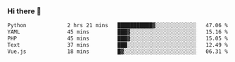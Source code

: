 ### Hi there 👋

<!--START_SECTION:waka-->

```txt
Python             2 hrs 21 mins   ███████████▓░░░░░░░░░░░░░   47.06 %
YAML               45 mins         ███▓░░░░░░░░░░░░░░░░░░░░░   15.16 %
PHP                45 mins         ███▓░░░░░░░░░░░░░░░░░░░░░   15.05 %
Text               37 mins         ███░░░░░░░░░░░░░░░░░░░░░░   12.49 %
Vue.js             18 mins         █▓░░░░░░░░░░░░░░░░░░░░░░░   06.31 %
```

<!--END_SECTION:waka-->

<!--
**Jonas-VanHaeken/Jonas-VanHaeken** is a ✨ _special_ ✨ repository because its `README.md` (this file) appears on your GitHub profile.

Here are some ideas to get you started:

- 🔭 I’m currently working on ...
- 🌱 I’m currently learning ...
- 👯 I’m looking to collaborate on ...
- 🤔 I’m looking for help with ...
- 💬 Ask me about ...
- 📫 How to reach me: ...
- 😄 Pronouns: ...
- ⚡ Fun fact: ...
-->
